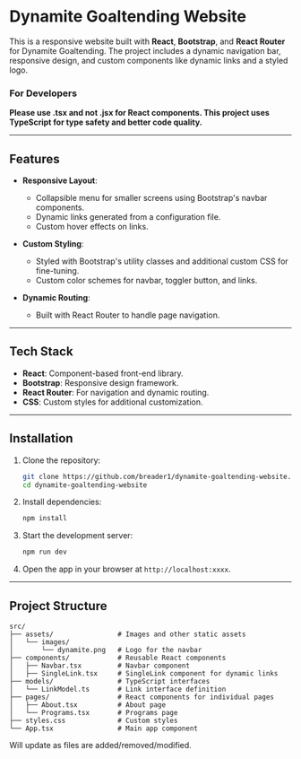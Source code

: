 # Dynamite Goaltending Website

This is a responsive website built with **React**, **Bootstrap**, and **React Router** for Dynamite Goaltending. The project includes a dynamic navigation bar, responsive design, and custom components like dynamic links and a styled logo.

### For Developers
**Please use .tsx and not .jsx for React components. This project uses TypeScript for type safety and better code quality.**

---

## Features

- **Responsive Layout**:
  - Collapsible menu for smaller screens using Bootstrap's navbar components.
  - Dynamic links generated from a configuration file.
  - Custom hover effects on links.
  
- **Custom Styling**:
  - Styled with Bootstrap's utility classes and additional custom CSS for fine-tuning.
  - Custom color schemes for navbar, toggler button, and links.

- **Dynamic Routing**:
  - Built with React Router to handle page navigation.

---

## Tech Stack

- **React**: Component-based front-end library.
- **Bootstrap**: Responsive design framework.
- **React Router**: For navigation and dynamic routing.
- **CSS**: Custom styles for additional customization.

---

## Installation

1. Clone the repository:

   ```bash
   git clone https://github.com/breader1/dynamite-goaltending-website.git
   cd dynamite-goaltending-website
   ```

2. Install dependencies:

   ```bash
   npm install
   ```

3. Start the development server:

   ```bash
   npm run dev
   ```

4. Open the app in your browser at `http://localhost:xxxx`.

---

## Project Structure

```
src/
├── assets/                # Images and other static assets
│   └── images/
│       └── dynamite.png   # Logo for the navbar
├── components/            # Reusable React components
│   ├── Navbar.tsx         # Navbar component
│   ├── SingleLink.tsx     # SingleLink component for dynamic links
├── models/                # TypeScript interfaces
│   └── LinkModel.ts       # Link interface definition
├── pages/                 # React components for individual pages
│   ├── About.tsx          # About page
│   └── Programs.tsx       # Programs page
├── styles.css             # Custom styles
└── App.tsx                # Main app component
```
Will update as files are added/removed/modified.